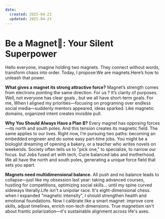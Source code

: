```yaml
---
date:
  created: 2025-04-23
  updated: 2025-04-23
---
```


# Be a Magnet🧲: Your Silent Superpower

Hello everyone, imagine holding two magnets. They connect without words, transform chaos into order. Today, I propose:We
are magnets.Here’s how to unleash that power.

**What gives a magnet its strong attractive force?** Magnet’s strength comes from electrons pointing the same direction. For
us ? It’s clarity of purposes. Well, not everyone has clear goals , but we all have short-term goals. For me, When I
aligned my priorities—focusing on programing over endless social media—suddenly mentors appeared, ideas sparked. Like
magnetic domains, organized intent creates invisible pull.

**Why You Should Always Have a Plan B?** 
Every magnet has opposing forces—its north and south poles. And this tension creates its magnetic field. 
The same applies to our lives. Right now, I’m pursuing two paths: becoming an embedded engineer and do some easy part-time jobs. 
You might be a biologist dreaming of opening a bakery, or a teacher who writes novels on weekends. 
Society often tells us to "pick one," to specialize, to narrow our focus. but Jobs fused art with
tech, Curie balanced labs and motherhood. We all have the north and south poles, generating a unique force field that sets you apart.

**Magnets need multidimensional balance.** 
All push and no balance leads to collapse—just like my obsession last year:
taking advanced courses, hustling for competitions, optimizing social skills... until my spine curved sideways
literally.Life isn't a unipolar race. It's eight-dimensional chess. when I expanded "magnetic intensity", I should
strengthen health and emotional foundations. Now I calibrate like a smart magnet: improve core skills, adjust timelines,
enrich non-tech dimensions. True magnetism isn't about frantic polarization—it's sustainable alignment across life's
axes.